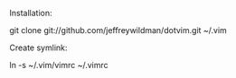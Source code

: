 Installation:

  git clone git://github.com/jeffreywildman/dotvim.git ~/.vim

Create symlink:

  ln -s ~/.vim/vimrc ~/.vimrc
